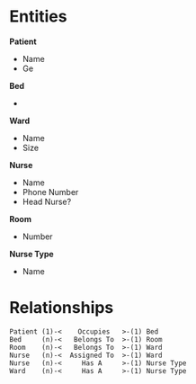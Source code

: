 Entities
========
**Patient**

* Name
* Ge

**Bed**

* 
	
**Ward**

* Name
* Size

**Nurse**

* Name
* Phone Number
* Head Nurse?

**Room**

* Number

**Nurse Type**

* Name

Relationships
=============
	Patient (1)-<    Occupies	>-(1) Bed
	Bed 	(n)-<   Belongs To 	>-(1) Room
	Room 	(n)-<   Belongs To 	>-(1) Ward
	Nurse 	(n)-<  Assigned To 	>-(1) Ward
	Nurse 	(n)-< 	  Has A		>-(1) Nurse Type
	Ward 	(n)-< 	  Has A		>-(1) Nurse Type
